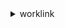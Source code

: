 <details><summary>worklink</summary><blockquote>

- **<details><summary>associate-domain</summary><blockquote>**

  * --fleet-arn
  * --domain-name
  * --display-name
  * --acm-certificate-arn
  * --cli-input-json
  * --cli-input-yaml
  * --generate-cli-skeleton


- **<details><summary>associate-website-authorization-provider</summary><blockquote>**

  * --fleet-arn
  * --authorization-provider-type
  * --domain-name
  * --cli-input-json
  * --cli-input-yaml
  * --generate-cli-skeleton


- **<details><summary>associate-website-certificate-authority</summary><blockquote>**

  * --fleet-arn
  * --certificate
  * --display-name
  * --cli-input-json
  * --cli-input-yaml
  * --generate-cli-skeleton


- **<details><summary>create-fleet</summary><blockquote>**

  * --fleet-name
  * --display-name
  * --optimize-for-end-user-location
  * --no-optimize-for-end-user-location
  * --tags
  * --cli-input-json
  * --cli-input-yaml
  * --generate-cli-skeleton


- **<details><summary>delete-fleet</summary><blockquote>**

  * --fleet-arn
  * --cli-input-json
  * --cli-input-yaml
  * --generate-cli-skeleton


- **<details><summary>describe-audit-stream-configuration</summary><blockquote>**

  * --fleet-arn
  * --cli-input-json
  * --cli-input-yaml
  * --generate-cli-skeleton


- **<details><summary>describe-company-network-configuration</summary><blockquote>**

  * --fleet-arn
  * --cli-input-json
  * --cli-input-yaml
  * --generate-cli-skeleton


- **<details><summary>describe-device</summary><blockquote>**

  * --fleet-arn
  * --device-id
  * --cli-input-json
  * --cli-input-yaml
  * --generate-cli-skeleton


- **<details><summary>describe-device-policy-configuration</summary><blockquote>**

  * --fleet-arn
  * --cli-input-json
  * --cli-input-yaml
  * --generate-cli-skeleton


- **<details><summary>describe-domain</summary><blockquote>**

  * --fleet-arn
  * --domain-name
  * --cli-input-json
  * --cli-input-yaml
  * --generate-cli-skeleton


- **<details><summary>describe-fleet-metadata</summary><blockquote>**

  * --fleet-arn
  * --cli-input-json
  * --cli-input-yaml
  * --generate-cli-skeleton


- **<details><summary>describe-identity-provider-configuration</summary><blockquote>**

  * --fleet-arn
  * --cli-input-json
  * --cli-input-yaml
  * --generate-cli-skeleton


- **<details><summary>describe-website-certificate-authority</summary><blockquote>**

  * --fleet-arn
  * --website-ca-id
  * --cli-input-json
  * --cli-input-yaml
  * --generate-cli-skeleton


- **<details><summary>disassociate-domain</summary><blockquote>**

  * --fleet-arn
  * --domain-name
  * --cli-input-json
  * --cli-input-yaml
  * --generate-cli-skeleton


- **<details><summary>disassociate-website-authorization-provider</summary><blockquote>**

  * --fleet-arn
  * --authorization-provider-id
  * --cli-input-json
  * --cli-input-yaml
  * --generate-cli-skeleton


- **<details><summary>disassociate-website-certificate-authority</summary><blockquote>**

  * --fleet-arn
  * --website-ca-id
  * --cli-input-json
  * --cli-input-yaml
  * --generate-cli-skeleton


- **<details><summary>help</summary><blockquote>**

  * 


- **<details><summary>list-devices</summary><blockquote>**

  * --fleet-arn
  * --next-token
  * --max-results
  * --cli-input-json
  * --cli-input-yaml
  * --generate-cli-skeleton


- **<details><summary>list-domains</summary><blockquote>**

  * --fleet-arn
  * --next-token
  * --max-results
  * --cli-input-json
  * --cli-input-yaml
  * --generate-cli-skeleton


- **<details><summary>list-fleets</summary><blockquote>**

  * --next-token
  * --max-results
  * --cli-input-json
  * --cli-input-yaml
  * --generate-cli-skeleton


- **<details><summary>list-tags-for-resource</summary><blockquote>**

  * --resource-arn
  * --cli-input-json
  * --cli-input-yaml
  * --generate-cli-skeleton


- **<details><summary>list-website-authorization-providers</summary><blockquote>**

  * --fleet-arn
  * --next-token
  * --max-results
  * --cli-input-json
  * --cli-input-yaml
  * --generate-cli-skeleton


- **<details><summary>list-website-certificate-authorities</summary><blockquote>**

  * --fleet-arn
  * --max-results
  * --next-token
  * --cli-input-json
  * --cli-input-yaml
  * --generate-cli-skeleton


- **<details><summary>restore-domain-access</summary><blockquote>**

  * --fleet-arn
  * --domain-name
  * --cli-input-json
  * --cli-input-yaml
  * --generate-cli-skeleton


- **<details><summary>revoke-domain-access</summary><blockquote>**

  * --fleet-arn
  * --domain-name
  * --cli-input-json
  * --cli-input-yaml
  * --generate-cli-skeleton


- **<details><summary>sign-out-user</summary><blockquote>**

  * --fleet-arn
  * --username
  * --cli-input-json
  * --cli-input-yaml
  * --generate-cli-skeleton


- **<details><summary>tag-resource</summary><blockquote>**

  * --resource-arn
  * --tags
  * --cli-input-json
  * --cli-input-yaml
  * --generate-cli-skeleton


- **<details><summary>untag-resource</summary><blockquote>**

  * --resource-arn
  * --tag-keys
  * --cli-input-json
  * --cli-input-yaml
  * --generate-cli-skeleton


- **<details><summary>update-audit-stream-configuration</summary><blockquote>**

  * --fleet-arn
  * --audit-stream-arn
  * --cli-input-json
  * --cli-input-yaml
  * --generate-cli-skeleton


- **<details><summary>update-company-network-configuration</summary><blockquote>**

  * --fleet-arn
  * --vpc-id
  * --subnet-ids
  * --security-group-ids
  * --cli-input-json
  * --cli-input-yaml
  * --generate-cli-skeleton


- **<details><summary>update-device-policy-configuration</summary><blockquote>**

  * --fleet-arn
  * --device-ca-certificate
  * --cli-input-json
  * --cli-input-yaml
  * --generate-cli-skeleton


- **<details><summary>update-domain-metadata</summary><blockquote>**

  * --fleet-arn
  * --domain-name
  * --display-name
  * --cli-input-json
  * --cli-input-yaml
  * --generate-cli-skeleton


- **<details><summary>update-fleet-metadata</summary><blockquote>**

  * --fleet-arn
  * --display-name
  * --optimize-for-end-user-location
  * --no-optimize-for-end-user-location
  * --cli-input-json
  * --cli-input-yaml
  * --generate-cli-skeleton


- **<details><summary>update-identity-provider-configuration</summary><blockquote>**

  * --fleet-arn
  * --identity-provider-type
  * --identity-provider-saml-metadata
  * --cli-input-json
  * --cli-input-yaml
  * --generate-cli-skeleton


</blockquote></details>
</blockquote></details>
</blockquote></details>
</blockquote></details>
</blockquote></details>
</blockquote></details>
</blockquote></details>
</blockquote></details>
</blockquote></details>
</blockquote></details>
</blockquote></details>
</blockquote></details>
</blockquote></details>
</blockquote></details>
</blockquote></details>
</blockquote></details>
</blockquote></details>
</blockquote></details>
</blockquote></details>
</blockquote></details>
</blockquote></details>
</blockquote></details>
</blockquote></details>
</blockquote></details>
</blockquote></details>
</blockquote></details>
</blockquote></details>
</blockquote></details>
</blockquote></details>
</blockquote></details>
</blockquote></details>
</blockquote></details>
</blockquote></details>
</blockquote></details>
</blockquote></details>
